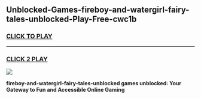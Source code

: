 
## Unblocked-Games-fireboy-and-watergirl-fairy-tales-unblocked-Play-Free-cwc1b
<h3>
<a href="https://premium76.site?title=fireboy-and-watergirl-fairy-tales-unblocked&ref=10A">CLICK TO PLAY</a></h3>
<hr>

<h3>
<a href="https://premium76.site?title=fireboy-and-watergirl-fairy-tales-unblocked&ref=10A">CLICK 2 PLAY</a>
  
</h3>

<a href="https://premium76.site?title=fireboy-and-watergirl-fairy-tales-unblocked&ref=10A"><img src="https://clearcache.store/games.png"></a>


**fireboy-and-watergirl-fairy-tales-unblocked games unblocked: Your Gateway to Fun and Accessible Online Gaming**
